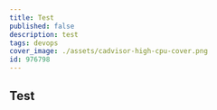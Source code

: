 ```yaml
---
title: Test
published: false
description: test
tags: devops
cover_image: ./assets/cadvisor-high-cpu-cover.png
id: 976798
---
```


## Test
